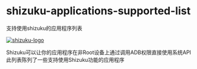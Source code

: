 # shizuku-applications-supported-list
支持使用shizuku的应用程序列表

[![shizuku-logo]](https://shizuku.rikka.app/)

Shizuku可以让你的应用程序在非Root设备上通过调用ADB权限直接使用系统API
此列表陈列了一些支持使用Shizuku功能的应用程序

[shizuku-logo]:https://shizuku.rikka.app/logo.png "shizuku-logo"
